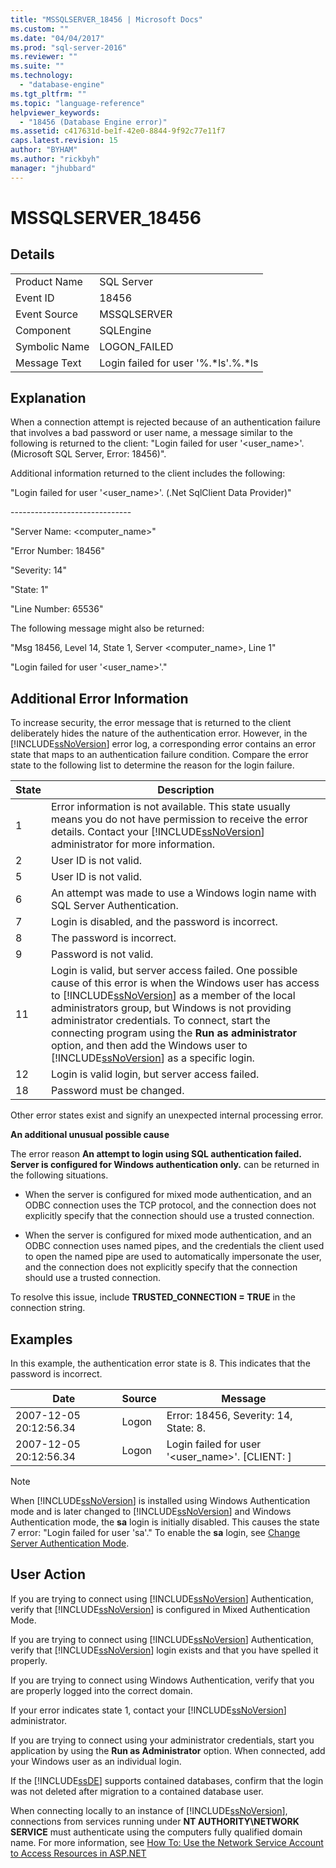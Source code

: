 ```yaml
---
title: "MSSQLSERVER_18456 | Microsoft Docs"
ms.custom: ""
ms.date: "04/04/2017"
ms.prod: "sql-server-2016"
ms.reviewer: ""
ms.suite: ""
ms.technology: 
  - "database-engine"
ms.tgt_pltfrm: ""
ms.topic: "language-reference"
helpviewer_keywords: 
  - "18456 (Database Engine error)"
ms.assetid: c417631d-be1f-42e0-8844-9f92c77e11f7
caps.latest.revision: 15
author: "BYHAM"
ms.author: "rickbyh"
manager: "jhubbard"
---
```

# MSSQLSERVER_18456
  
## Details  
  
|||  
|-|-|  
|Product Name|SQL Server|  
|Event ID|18456|  
|Event Source|MSSQLSERVER|  
|Component|SQLEngine|  
|Symbolic Name|LOGON_FAILED|  
|Message Text|Login failed for user '%.*ls'.%.\*ls|  
  
## Explanation  
When a connection attempt is rejected because of an authentication failure that involves a bad password or user name, a message similar to the following is returned to the client:  "Login failed for user '<user_name>'. (Microsoft SQL Server, Error: 18456)".  
  
Additional information returned to the client includes the following:  
  
"Login failed for user '<user_name>'. (.Net SqlClient Data Provider)"  
  
-----------------------------\-  
  
"Server Name: <computer_name>"  
  
"Error Number: 18456"  
  
"Severity: 14"  
  
"State: 1"  
  
"Line Number: 65536"  
  
The following message might also be returned:  
  
"Msg 18456, Level 14, State 1, Server <computer_name>, Line 1"  
  
"Login failed for user '<user_name>'."  
  
## Additional Error Information  
To increase security, the error message that is returned to the client deliberately hides the nature of the authentication error. However, in the [!INCLUDE[ssNoVersion](../../includes/ssnoversion-md.md)] error log, a corresponding error contains an error state that maps to an authentication failure condition. Compare the error state to the following list to determine the reason for the login failure.  
  
|State|Description|  
|---------|---------------|  
|1|Error information is not available. This state usually means you do not have permission to receive the error details. Contact your [!INCLUDE[ssNoVersion](../../includes/ssnoversion-md.md)] administrator for more information.|  
|2|User ID is not valid.|  
|5|User ID is not valid.|  
|6|An attempt was made to use a Windows login name with SQL Server Authentication.|  
|7|Login is disabled, and the password is incorrect.|  
|8|The password is incorrect.|  
|9|Password is not valid.|  
|11|Login is valid, but server access failed. One possible cause of this error is when the Windows user has access to [!INCLUDE[ssNoVersion](../../includes/ssnoversion-md.md)] as a member of the local administrators group, but Windows is not providing administrator credentials. To connect, start the connecting program using the **Run as administrator** option, and then add the Windows user to [!INCLUDE[ssNoVersion](../../includes/ssnoversion-md.md)] as a specific login.|  
|12|Login is valid login, but server access failed.|  
|18|Password must be changed.|  
  
Other error states exist and signify an unexpected internal processing error.  
  
**An additional unusual possible cause**  
  
The error reason **An attempt to login using SQL authentication failed. Server is configured for Windows authentication only.** can be returned in the following situations.  
  
-   When the server is configured for mixed mode authentication, and an ODBC connection uses the TCP protocol, and the connection does not explicitly specify that the connection should use a trusted connection.  
  
-   When the server is configured for mixed mode authentication, and an ODBC connection uses named pipes, and the credentials the client used to open the named pipe are used to automatically impersonate the user, and the connection does not explicitly specify that the connection should use a trusted connection.  
  
To resolve this issue, include **TRUSTED_CONNECTION = TRUE** in the connection string.  
  
## Examples  
In this example, the authentication error state is 8. This indicates that the password is incorrect.  
  
|Date|Source|Message|  
|--------|----------|-----------|  
|2007-12-05 20:12:56.34|Logon|Error: 18456, Severity: 14, State: 8.|  
|2007-12-05 20:12:56.34|Logon|Login failed for user '<user_name>'. [CLIENT: <ip address>]|  
  
> [!NOTE]  
> When [!INCLUDE[ssNoVersion](../../includes/ssnoversion-md.md)] is installed using Windows Authentication mode and is later changed to [!INCLUDE[ssNoVersion](../../includes/ssnoversion-md.md)] and Windows Authentication mode, the **sa** login is initially disabled. This causes the state 7 error: "Login failed for user 'sa'." To enable the **sa** login, see [Change Server Authentication Mode](~/database-engine/configure-windows/change-server-authentication-mode.md).  
  
## User Action  
If you are trying to connect using [!INCLUDE[ssNoVersion](../../includes/ssnoversion-md.md)] Authentication, verify that [!INCLUDE[ssNoVersion](../../includes/ssnoversion-md.md)] is configured in Mixed Authentication Mode.  
  
If you are trying to connect using [!INCLUDE[ssNoVersion](../../includes/ssnoversion-md.md)] Authentication, verify that [!INCLUDE[ssNoVersion](../../includes/ssnoversion-md.md)] login exists and that you have spelled it properly.  
  
If you are trying to connect using Windows Authentication, verify that you are properly logged into the correct domain.  
  
If your error indicates state 1, contact your [!INCLUDE[ssNoVersion](../../includes/ssnoversion-md.md)] administrator.  
  
If you are trying to connect using your administrator credentials, start you application by using the **Run as Administrator** option. When connected, add your Windows user as an individual login.  
  
If the [!INCLUDE[ssDE](../../includes/ssde-md.md)] supports contained databases, confirm that the login was not deleted after migration to a contained database user.  
  
When connecting locally to an instance of [!INCLUDE[ssNoVersion](../../includes/ssnoversion-md.md)], connections from services running under **NT AUTHORITY\NETWORK SERVICE** must authenticate using the computers fully qualified domain name. For more information, see [How To: Use the Network Service Account to Access Resources in ASP.NET](http://msdn.microsoft.com/library/ff647402.aspx)  
  
